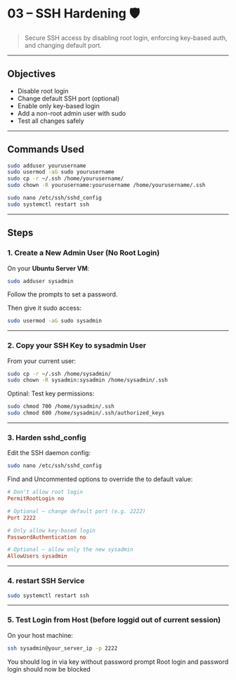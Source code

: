 # 03 – SSH Hardening 🛡️

> Secure SSH access by disabling root login, enforcing key-based auth, and changing default port.

---

## Objectives

- Disable root login
- Change default SSH port (optional)
- Enable only key-based login
- Add a non-root admin user with sudo
- Test all changes safely

---

## Commands Used

```bash
sudo adduser yourusername
sudo usermod -aG sudo yourusername
sudo cp -r ~/.ssh /home/yourusername/
sudo chown -R yourusername:yourusername /home/yourusername/.ssh

sudo nano /etc/ssh/sshd_config
sudo systemctl restart ssh
```

---

## Steps

### 1. Create a New Admin User (No Root Login)

On your **Ubuntu Server VM**:
```bash
sudo adduser sysadmin
```
Follow the prompts to set a password.

Then give it sudo access:
```bash
sudo usermod -aG sudo sysadmin
```

---

### 2. Copy your SSH Key to sysadmin User

From your current user:
```bash
sudo cp -r ~/.ssh /home/sysadmin/
sudo chown -R sysadmin:sysadmin /home/sysadmin/.ssh
```
Optinal: Test key permissions:
```bash
sudo chmod 700 /home/sysadmin/.ssh
sudo chmod 600 /home/sysadmin/.ssh/authorized_keys
```

---

### 3. Harden sshd_config

Edit the SSH daemon config:
```bash
sudo nano /etc/ssh/sshd_config
```

Find and Uncommented options to override the to default value:
```ini
# Don't allow root login
PermitRootLogin no

# Optional – change default port (e.g. 2222)
Port 2222

# Only allow key-based login
PasswordAuthentication no

# Optional – allow only the new sysadmin
AllowUsers sysadmin
```

---

### 4. restart SSH Service

```bash
sudo systemctl restart ssh
```

---

### 5. Test Login from Host (before loggid out of current session)

On your host machine:
```bash
ssh sysadmin@your_server_ip -p 2222
```
You should log in via key without password prompt
Root login and password login should now be blocked